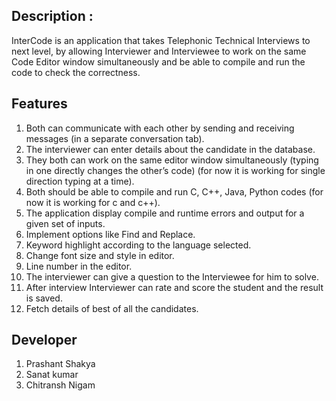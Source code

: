 ## Description :
InterCode is an application that takes Telephonic Technical Interviews to next level, by allowing Interviewer and Interviewee to work on the same Code Editor window simultaneously and be able to compile and run the code to check the correctness.

## Features
1. Both can communicate with each other by sending and receiving messages (in a separate conversation tab).
2. The interviewer can enter details about the candidate in the database.
3. They both can work on the same editor window simultaneously (typing in one directly changes the other’s code) (for now it is working for single direction typing at a time).
4. Both should be able to compile and run C, C++, Java, Python codes (for now it is working for c and c++).
5. The application display compile and runtime errors and output for a given set of inputs.
6. Implement options like Find and Replace.
7. Keyword highlight according to the language selected.
8. Change font size and style in editor.
9. Line number in the editor.
10. The interviewer can give a question to the Interviewee for him to solve.
11. After interview Interviewer can rate and score the student and the result is saved.
12. Fetch details of best of all the candidates.

## Developer
1) Prashant Shakya
2) Sanat kumar
3) Chitransh Nigam

